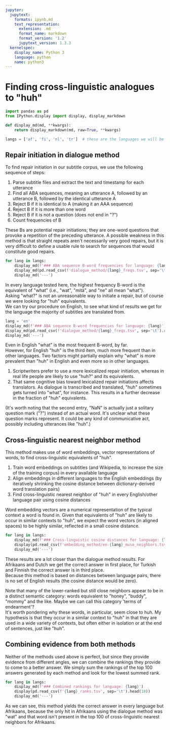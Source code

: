 ```yaml
---
jupyter:
  jupytext:
    formats: ipynb,md
    text_representation:
      extension: .md
      format_name: markdown
      format_version: '1.2'
      jupytext_version: 1.3.3
  kernelspec:
    display_name: Python 3
    language: python
    name: python3
---
```


# Finding cross-linguistic analogues to "huh"

```python
import pandas as pd
from IPython.display import display, display_markdown

def display_md(md, **kwargs):
    return display_markdown(md, raw=True, **kwargs)

langs = ['af', 'fi', 'nl', 'tr']  # these are the languages we will be examining in this pilot
```

## Repair initiation in dialogue method
To find repair initiation in our subtitle corpus, we use the following sequence of steps:

1. Parse subtitle files and extract the text and timestamp for each utterance
2. Find all ABA sequences, meaning an utterance A, followed by an utterance B, followed by the identical utterance A
3. Reject B if it is identical to A (making it an AAA sequence)
4. Reject B if it is more than one word
5. Reject B if it is not a question (does not end in "?")
6. Count frequencies of B

These Bs are potential repair initiations; they are one-word questions that provoke a repetition of the preceding utterance. A possible weakness in this method is that straight repeats aren't necessarily very good repairs, but it is very difficult to define a usable rule to search for sequences that would constitute good repairs.

```python
for lang in langs:
    display_md(f'### ABA sequence B-word frequencies for language: {lang}')
    display_md(pd.read_csv(f'dialogue_method/{lang}_freqs.tsv', sep='\t').rename_axis('idx').head(10).to_markdown())
    display_md('---')
```

In every language tested here, the highest frequency B-word is the equivalent of "what" (i.e., "wat", "mitä", and "ne" all mean "what").  
Asking "what?" is not an unreasonable way to initiate a repair, but of course we were looking for "huh" equivalents.  
We can try our procedure on English, to see what kind of results we get for the language the majority of subtitles are translated from.

```python
lang = 'en'
display_md(f'### ABA sequence B-word frequencies for language: {lang}')
display_md(pd.read_csv(f'dialogue_method/{lang}_freqs.tsv', sep='\t').rename_axis('idx').head(10).to_markdown())
display_md('---')
```

Even in English "what" is the most frequent B-word, by far.  
However, for English "huh" is the third item, much more frequent than in other languages. Two factors might partially explain why "what" is more prevalent than "huh" in English and even more so in other languages.

1. Scriptwriters prefer to use a more lexicalized repair initiation, whereas in real life people are likely to use "huh?" and its equivalents.
2. That same cognitive bias toward lexicalized repair initiations affects translators. As dialogue is transcribed and translated, "huh" sometimes gets turned into "what", for instance. This results in a further decrease in the fraction of "huh" equivalents.

(It's worth noting that the second entry, "NaN" is actually just a solitary question mark ("?") instead of an actual word. It's unclear what these question marks represent. It could be any kind of communicative act, possibly including utterances like "huh".)  


## Cross-linguistic nearest neighbor method
This method makes use of word embeddings, vector representations of words, to find cross-linguistic equivalents of "huh".

1. Train word embeddings on subtitles (and Wikipedia, to increase the size of the training corpus) in every available language
2. Align embeddings in different languages to the English embeddings (by iteratively shrinking the cosine distance between dictionary-derived word translation pairs)
3. Find cross-linguistic nearest neighbor of "huh" in every English/other language pair using cosine distances

Word embedding vectors are a numerical representation of the typical context a word is found in. Given that equivalents of "huh" are likely to occur in similar contexts to "huh", we expect the word vectors (in aligned spaces) to be highly similar, reflected in a small cosine distance.

```python
for lang in langs:
    display_md(f'### Cross-linguistic cosine distances for language: {lang}')
    display(pd.read_csv(f'embedding_method/en-{lang}_muse_neighbors.tsv', sep='\t').head(10))
    display_md('---')
```

These results are a lot closer than the dialogue method results. For Afrikaans and Dutch we get the correct answer in first place, for Turkish and Finnish the correct answer is in third place.  
Because this method is based on distances between language pairs, there is no set of English results (the cosine distance would be zero).

Note that many of the lower-ranked but still close neighbors appear to be in a distinct semantic category: words equivalent to "honey", "buddy", "mommy" and the like. Maybe we can call this category 'terms of endearment'?  
It's worth pondering why these words, in particular, seem close to huh. My hypothesis is that they occur in a similar context to "huh" in that they are used in a wide variety of contexts, but often either in isolation or at the end of sentences, just like "huh".


## Combining evidence from both methods
Neither of the methods used above is perfect, but since they provide evidence from different angles, we can combine the rankings they provide to come to a better answer. We simply sum the rankings of the top 100 answers generated by each method and look for the lowest summed rank.

```python
for lang in langs:
    display_md(f'### Combined rankings for language: {lang}')
    display(pd.read_csv(f'{lang}_ranks.tsv', sep='\t').head(10))
    display_md('---')
```

As we can see, this method yields the correct answer in every language but Afrikaans, because the only hit in Afrikaans using the dialogue method was "wat" and that word isn't present in the top 100 of cross-linguistic nearest neighbors for Afrikaans.
